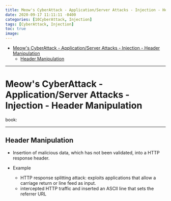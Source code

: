 ```yaml
---
title: Meow's CyberAttack - Application/Server Attacks - Injection - Header Manipulation
date: 2020-09-17 11:11:11 -0400
categories: [10CyberAttack, Injection]
tags: [CyberAttack, Injection]
toc: true
image:
---
```


- [Meow's CyberAttack - Application/Server Attacks - Injection - Header Manipulation](#meows-cyberattack---applicationserver-attacks---injection---header-manipulation)
	- [Header Manipulation](#header-manipulation)

---

# Meow's CyberAttack - Application/Server Attacks - Injection - Header Manipulation

book: 
 
<font color=LightSlateBlue></font>
<font color=OrangeRed></font>

---

## Header Manipulation

- Insertion of malicious data, which has not been validated, into a HTTP response header. 

- Example
  - HTTP response splitting attack: exploits applications that allow a carriage return or line feed as input. 
  - intercepted HTTP traffic and inserted an ASCII line that sets the referrer URL 
